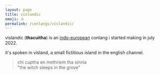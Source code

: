 ```yaml
---
layout: page
title: vislandic
emoji: ⛵️
permalink: /conlangs/vislandic/
---
```

vislandic (**thacuitha**) is an [indo-european](https://en.wikipedia.org/wiki/Indo-European_languages) conlang i started making in july 2022.

it's spoken in visland, a small fictitious island in the english channel.

> chi cuptha en methriem tha sinnia<br>
> "the witch sleeps in the grove"